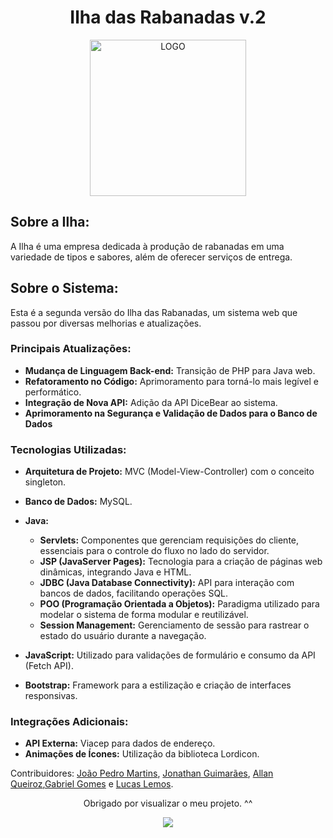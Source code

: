 <div align="center">
    <h1>Ilha das Rabanadas v.2</h1>
    <img alt="LOGO" width="250" height="250" src="https://raw.githubusercontent.com/JonathanGuimarae3s/ilha-das-rabanadas/main/public/imgs/img/logo-footer.webp" />
</div>

## Sobre a Ilha:

A Ilha é uma empresa dedicada à produção de rabanadas em uma variedade de tipos e sabores, além de oferecer serviços de entrega.

## Sobre o Sistema:

Esta é a segunda versão do Ilha das Rabanadas, um sistema web que passou por diversas melhorias e atualizações.

### Principais Atualizações:

- **Mudança de Linguagem Back-end:** Transição de PHP para Java web.
- **Refatoramento no Código:** Aprimoramento para torná-lo mais legível e performático.
- **Integração de Nova API:** Adição da API DiceBear ao sistema.
- **Aprimoramento na Segurança e Validação de Dados para o Banco de Dados**

### Tecnologias Utilizadas:

- **Arquitetura de Projeto:** MVC (Model-View-Controller) com o conceito singleton.
- **Banco de Dados:** MySQL.
- **Java:**
  - **Servlets:** Componentes que gerenciam requisições do cliente, essenciais para o controle do fluxo no lado do servidor.
  - **JSP (JavaServer Pages):** Tecnologia para a criação de páginas web dinâmicas, integrando Java e HTML.
  - **JDBC (Java Database Connectivity):** API para interação com bancos de dados, facilitando operações SQL.
  - **POO (Programação Orientada a Objetos):** Paradigma utilizado para modelar o sistema de forma modular e reutilizável.
  - **Session Management:** Gerenciamento de sessão para rastrear o estado do usuário durante a navegação.

- **JavaScript:** Utilizado para validações de formulário e consumo da API (Fetch API).
- **Bootstrap:** Framework para a estilização e criação de interfaces responsivas.

### Integrações Adicionais:

- **API Externa:** Viacep para dados de endereço.
- **Animações de Ícones:** Utilização da biblioteca Lordicon.



Contribuidores: [João Pedro Martins](https://github.com/JoaoPedroCd), [Jonathan Guimarães](https://github.com/JonathanGuimarae3s), [Allan Queiroz](https://github.com/AllanQrz),[Gabriel Gomes](https://github.com/Gabriel-Yuki) e [Lucas Lemos](https://github.com/lucasks1).


<div align = 'center'>
  <p>Obrigado por visualizar o meu projeto. ^^</p>
<img src="https://c.tenor.com/EJ1C6RDW3YoAAAAM/kakashi-bye-bye-anime.gif">
</div>
